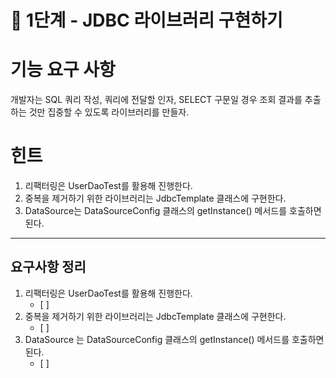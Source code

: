 # 🚀 1단계 - JDBC 라이브러리 구현하기

# **기능 요구 사항**

개발자는 SQL 쿼리 작성, 쿼리에 전달할 인자, SELECT 구문일 경우 조회 결과를 추출하는 것만 집중할 수 있도록 라이브러리를 만들자.

# **힌트**

1. 리팩터링은 UserDaoTest를 활용해 진행한다.
2. 중복을 제거하기 위한 라이브러리는 JdbcTemplate 클래스에 구현한다.
3. DataSource는 DataSourceConfig 클래스의 getInstance() 메서드를 호출하면 된다.

---
## 요구사항 정리

1. 리팩터링은 UserDaoTest를 활용해 진행한다.
   - [ ] 
2. 중복을 제거하기 위한 라이브러리는 JdbcTemplate 클래스에 구현한다.
   - [ ] 
3. DataSource 는 DataSourceConfig 클래스의 getInstance() 메서드를 호출하면 된다.
   - [ ] 